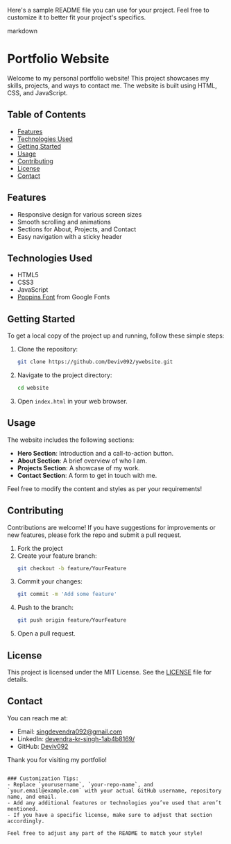 Here's a sample README file you can use for your project. Feel free to customize it to better fit your project's specifics.

markdown
# Portfolio Website

Welcome to my personal portfolio website! This project showcases my skills, projects, and ways to contact me. The website is built using HTML, CSS, and JavaScript.

## Table of Contents

- [Features](#features)
- [Technologies Used](#technologies-used)
- [Getting Started](#getting-started)
- [Usage](#usage)
- [Contributing](#contributing)
- [License](#license)
- [Contact](#contact)

## Features

- Responsive design for various screen sizes
- Smooth scrolling and animations
- Sections for About, Projects, and Contact
- Easy navigation with a sticky header

## Technologies Used

- HTML5
- CSS3
- JavaScript
- [Poppins Font](https://fonts.google.com/specimen/Poppins) from Google Fonts

## Getting Started

To get a local copy of the project up and running, follow these simple steps:

1. Clone the repository:
   ```bash
   git clone https://github.com/Deviv092/ywebsite.git
   ```
2. Navigate to the project directory:
   ```bash
   cd website
   ```
3. Open `index.html` in your web browser.

## Usage

The website includes the following sections:

- **Hero Section**: Introduction and a call-to-action button.
- **About Section**: A brief overview of who I am.
- **Projects Section**: A showcase of my work.
- **Contact Section**: A form to get in touch with me.

Feel free to modify the content and styles as per your requirements!

## Contributing

Contributions are welcome! If you have suggestions for improvements or new features, please fork the repo and submit a pull request.

1. Fork the project
2. Create your feature branch:
   ```bash
   git checkout -b feature/YourFeature
   ```
3. Commit your changes:
   ```bash
   git commit -m 'Add some feature'
   ```
4. Push to the branch:
   ```bash
   git push origin feature/YourFeature
   ```
5. Open a pull request.

## License

This project is licensed under the MIT License. See the [LICENSE](LICENSE) file for details.

## Contact

You can reach me at:
- Email: singdevendra092@gmail.com
- LinkedIn: [devendra-kr-singh-1ab4b8169/](https://www.linkedin.com/in/devendra-kr-singh-1ab4b8169/)
- GitHub: [Deviv092](https://github.com/Deviv092)

Thank you for visiting my portfolio!
```

### Customization Tips:
- Replace `yourusername`, `your-repo-name`, and `your.email@example.com` with your actual GitHub username, repository name, and email.
- Add any additional features or technologies you’ve used that aren’t mentioned.
- If you have a specific license, make sure to adjust that section accordingly. 

Feel free to adjust any part of the README to match your style!
